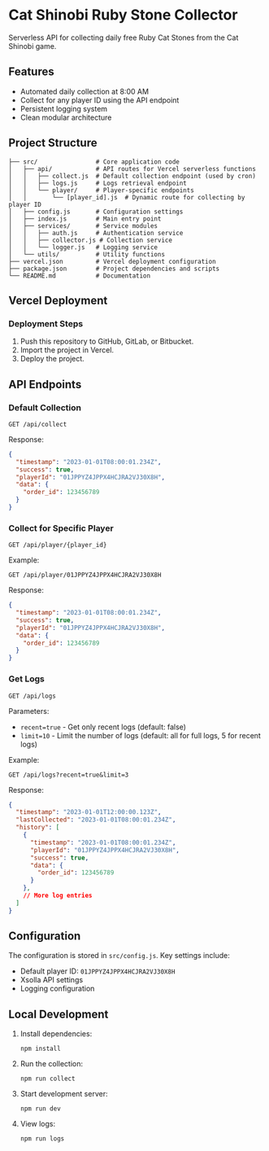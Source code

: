 # Cat Shinobi Ruby Stone Collector

Serverless API for collecting daily free Ruby Cat Stones from the Cat Shinobi game.

## Features

- Automated daily collection at 8:00 AM
- Collect for any player ID using the API endpoint
- Persistent logging system
- Clean modular architecture

## Project Structure

```
├── src/                # Core application code
│   ├── api/            # API routes for Vercel serverless functions
│   │   ├── collect.js  # Default collection endpoint (used by cron)
│   │   ├── logs.js     # Logs retrieval endpoint
│   │   └── player/     # Player-specific endpoints
│   │       └── [player_id].js  # Dynamic route for collecting by player ID
│   ├── config.js       # Configuration settings
│   ├── index.js        # Main entry point
│   ├── services/       # Service modules
│   │   ├── auth.js     # Authentication service
│   │   ├── collector.js # Collection service
│   │   └── logger.js   # Logging service
│   └── utils/          # Utility functions
├── vercel.json         # Vercel deployment configuration
├── package.json        # Project dependencies and scripts
└── README.md           # Documentation
```

## Vercel Deployment

### Deployment Steps

1. Push this repository to GitHub, GitLab, or Bitbucket.
2. Import the project in Vercel.
3. Deploy the project.

## API Endpoints

### Default Collection

```
GET /api/collect
```

Response:
```json
{
  "timestamp": "2023-01-01T08:00:01.234Z",
  "success": true,
  "playerId": "01JPPYZ4JPPX4HCJRA2VJ30X8H",
  "data": {
    "order_id": 123456789
  }
}
```

### Collect for Specific Player

```
GET /api/player/{player_id}
```

Example:
```
GET /api/player/01JPPYZ4JPPX4HCJRA2VJ30X8H
```

Response:
```json
{
  "timestamp": "2023-01-01T08:00:01.234Z",
  "success": true,
  "playerId": "01JPPYZ4JPPX4HCJRA2VJ30X8H",
  "data": {
    "order_id": 123456789
  }
}
```

### Get Logs

```
GET /api/logs
```

Parameters:
- `recent=true` - Get only recent logs (default: false)
- `limit=10` - Limit the number of logs (default: all for full logs, 5 for recent logs)

Example:
```
GET /api/logs?recent=true&limit=3
```

Response:
```json
{
  "timestamp": "2023-01-01T12:00:00.123Z",
  "lastCollected": "2023-01-01T08:00:01.234Z",
  "history": [
    {
      "timestamp": "2023-01-01T08:00:01.234Z",
      "playerId": "01JPPYZ4JPPX4HCJRA2VJ30X8H",
      "success": true,
      "data": {
        "order_id": 123456789
      }
    },
    // More log entries
  ]
}
```

## Configuration

The configuration is stored in `src/config.js`. Key settings include:

- Default player ID: `01JPPYZ4JPPX4HCJRA2VJ30X8H`
- Xsolla API settings
- Logging configuration

## Local Development

1. Install dependencies:
   ```
   npm install
   ```

2. Run the collection:
   ```
   npm run collect
   ```

3. Start development server:
   ```
   npm run dev
   ```

4. View logs:
   ```
   npm run logs
   ``` 